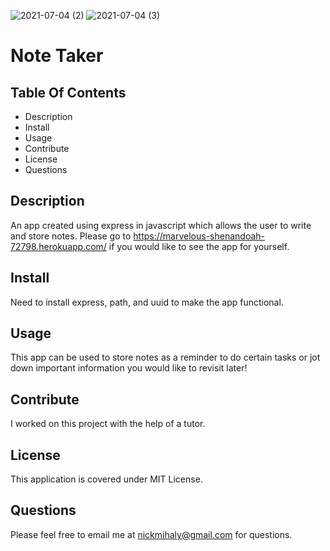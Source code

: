 ![2021-07-04 (2)](https://user-images.githubusercontent.com/80426878/124379546-976cca00-dc6c-11eb-91f1-2f12a7d5862f.png)
![2021-07-04 (3)](https://user-images.githubusercontent.com/80426878/124379551-99cf2400-dc6c-11eb-97c3-714da43a15db.png)
# Note Taker 

## Table Of Contents
- Description
- Install
- Usage
- Contribute
- License
- Questions

## Description
An app created using express in javascript which allows the user to write and store notes.
Please go to https://marvelous-shenandoah-72798.herokuapp.com/ if you would like to see the app for yourself.

## Install
Need to install express, path, and uuid to make the app functional.


## Usage
This app can be used to store notes as a reminder to do certain tasks or jot down important information you would like to revisit later!

## Contribute
I worked on this project with the help of a tutor.

## License
This application is covered under MIT License. 

## Questions
Please feel free to email me at nickmihaly@gmail.com for questions.
